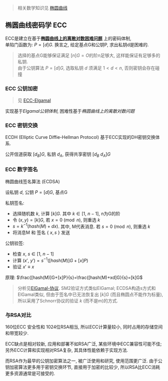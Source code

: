 > 相关数学知识见 [椭圆曲线](../../../微积分/函数几何/椭圆曲线.md)

## 椭圆曲线密码学 ECC

ECC是建立在基于[**椭圆曲线上的离散对数困难问题**](../../../微积分/函数几何/椭圆曲线.md) 上的密码体制,  
单陷门函数为: $P=[d]G$. 换言之, 给定基点G和公钥P, 求出私钥d是困难的.

> 选择的基点G能够保证满足 $[n]G=O$的阶n足够大, 这样能保证有足够多的私钥.  
> 由于公钥算法 $P=[d]G$, 选取私钥 $d$ 须满足 $1<d<n$, 否则密钥会存在碰撞

### ECC 公钥加密

> 见 [ECC-Elgamal](ECC-Elgamal.md)

实现基于*Elgamal公钥体制*, 困难性基于*椭圆曲线上的离散对数问题*

### ECC 密钥交换

ECDH (Elliptic Curve Diffie-Hellman Protocol) 基于ECC实现的DH密钥交换体系.  

公开信道获取 $[d_{B}]G$, 私钥 $d_{A}$, 获得共享密钥 $[d_{B}\ d_{A}]G$

### ECC 数字签名

椭圆曲线签名算法 (ECDSA)

设私钥 $d$, 公钥 $P=[d]G$, 基点G

私钥签名:  
- 选择随机数 $k$, 计算 $[k]G$. 其中 $k\in [1,\ n-1]$, n为G的阶
- 令 $(x,y)=[k]G$, 若 $x=0\pmod n$, 则重选 $k$
- $s=k^{-1}(hash(M)+dx)$. 其中, M代表消息. 若 $s=0\pmod n$, 则重选 $k$
- 将消息M 和 签名 $\{\ x, s\ \}$ 发送

公钥验签:
- 检查 $x,\ s\in [1,\ n-1]$
- 计算 $(x',\ y') = s^{-1}([hash(M)]G+[x]P)$
- 验证 $x'\equiv x$

原理: $\frac{[hash(M)]G+[x]P}{s}=\frac{[hash(M)+xd]G}{s}=[k]G$

> 分析见[ElGamal-协议](../ElGamal-协议.md). SM2验证方式类似ElGamal; ECDSA构造s方式和ElGamal类似, 但由于签名中已无法恢复出 $[k]G$ (而且椭圆点不能作为标量), 所以采用了Schnorr协议的验证 $k$ (而不是m)的方式.

### 与RSA对比

160位ECC 安全性和 1024位RSA相当, 所以ECC计算量较小, 同时占用的存储空间和带宽较少.

ECC缺点是相对较新, 应用和部署不如RSA广泛, 某些环境中ECC兼容性可能不佳; 
另外ECC计算和实现相对RSA复杂, 其具体性能依赖于实现方法. 

而RSA作为最早的公钥加密算法之一, 被广泛使用和研究, 使用范围更广泛.
由于公钥加密算法更多用于密钥交换环节, 直接用于加密的比较少, 所以RSA比ECC消耗更多资源通常是可接受的.